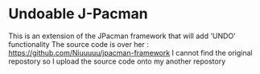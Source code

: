 Undoable J-Pacman
======

This is an extension of the JPacman framework that will add 'UNDO' functionality
The source code is over her :
https://github.com/Niuuuuu/jpacman-framework
I cannot find the original repostory so I upload the source code onto my another repostory
